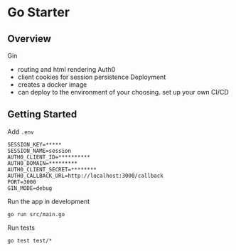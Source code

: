 # Go Starter

## Overview

Gin
- routing and html rendering
Auth0
- client cookies for session persistence
Deployment
- creates a docker image
- can deploy to the environment of your choosing. set up your own CI/CD

## Getting Started

Add `.env`

```text
SESSION_KEY=*****
SESSION_NAME=session
AUTH0_CLIENT_ID=**********
AUTH0_DOMAIN=*********
AUTH0_CLIENT_SECRET=********
AUTH0_CALLBACK_URL=http://localhost:3000/callback
PORT=3000
GIN_MODE=debug
```

Run the app in development
```text
go run src/main.go
```

Run tests
```text
go test test/*
```